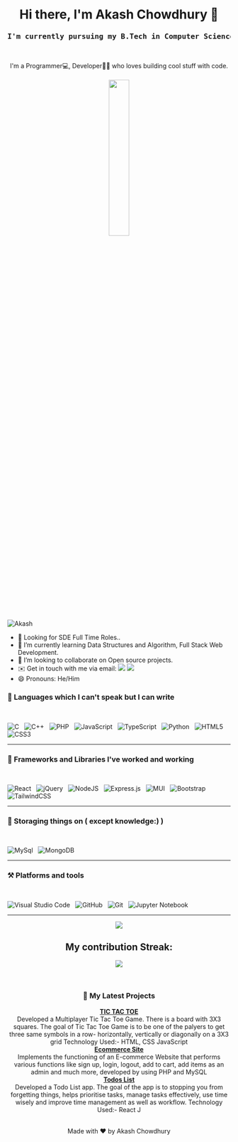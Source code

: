 <!-- Your header -->
<h1 align="center">Hi there, I'm Akash Chowdhury 👋</h1>
<h3 align="center"><pre>I'm currently pursuing my B.Tech in Computer Science & Engineering from NIT Agartala.</pre></h3> <br>

<!-- Your introduction -->
<p align="center">
   I'm a Programmer💻, Developer👨‍💻  who loves building cool stuff with code.<br> <br>
  <img src="https://github.com/Ayushparikh-code/Ayushparikh-code/blob/main/coding-freak%20(1).gif" width="30%">
</p> <br>


<!-- Visitors Badge -->
<p align=left"> <img src="https://komarev.com/ghpvc/?username=Akash-Chowdhury&label=Profile%20views&color=0e75b6&style=flat" alt="Akash" /> </p>

<!-- Your content -->
- 👀 Looking for SDE Full Time Roles..
- 🌱  I’m currently learning Data Structures and Algorithm, Full Stack Web Development.
- 👯 I’m looking to collaborate on Open source projects.
- ✉️  Get in touch with me via email: [<img src="https://img.shields.io/badge/GMAIL-informational?style=flat&logo=[Your programming language logo]&logoColor=white&color=red">](mailto:chowdhuryakash950@gmail.com)   <a href="https://www.linkedin.com/in/akash-chowdhury-224467225/"><img src="https://img.shields.io/badge/LINKIDN-informational?style=flat&logo=[Your programming language logo]&logoColor=white&color=blue"></a>
- 😄 Pronouns: He/Him

### 💪 Languages which I can't speak but I can write

<br />
<!-- Your skills -->

![C](https://img.shields.io/badge/c-%2300599C.svg?style=for-the-badge&logo=c&logoColor=white) &nbsp;
![C++](https://img.shields.io/badge/c++-%2300599C.svg?style=for-the-badge&logo=c%2B%2B&logoColor=white) &nbsp;
![PHP](https://img.shields.io/badge/php-%2300599C.svg?style=for-the-badge&logo=php&logoColor=white) &nbsp;
![JavaScript](https://img.shields.io/badge/javascript-%23323330.svg?style=for-the-badge&logo=javascript&logoColor=%23F7DF1E) &nbsp;
![TypeScript](https://img.shields.io/badge/typescript-%23007ACC.svg?style=for-the-badge&logo=typescript&logoColor=white) &nbsp;
![Python](https://img.shields.io/badge/python-3670A0?style=for-the-badge&logo=python&logoColor=ffdd54) &nbsp;
![HTML5](https://img.shields.io/badge/html5-%23E34F26.svg?style=for-the-badge&logo=html5&logoColor=white) &nbsp;
![CSS3](https://img.shields.io/badge/css3-%231572B6.svg?style=for-the-badge&logo=css3&logoColor=white)

<hr />

### 🚀 Frameworks and Libraries I've worked and working

<br/>

![React](https://img.shields.io/badge/react-%2320232a.svg?style=for-the-badge&logo=react&logoColor=%2361DAFB) &nbsp;
![jQuery](https://img.shields.io/badge/jquery-%230769AD.svg?style=for-the-badge&logo=jquery&logoColor=white) &nbsp;
![NodeJS](https://img.shields.io/badge/node.js-6DA55F?style=for-the-badge&logo=node.js&logoColor=white) &nbsp;
![Express.js](https://img.shields.io/badge/express.js-%23404d59.svg?style=for-the-badge&logo=express&logoColor=%2361DAFB) &nbsp;
![MUI](https://img.shields.io/badge/MUI-%23092E20.svg?style=for-the-badge&logo=MUI&logoColor=white) &nbsp;
![Bootstrap](https://img.shields.io/badge/bootstrap-%23563D7C.svg?style=for-the-badge&logo=bootstrap&logoColor=white) &nbsp;
![TailwindCSS](https://img.shields.io/badge/tailwindcss-%2338B2AC.svg?style=for-the-badge&logo=tailwind-css&logoColor=white)

<hr />

### 🏪 Storaging things on ( except knowledge:) )

<br />

![MySql](https://img.shields.io/badge/MySql-039BE5?style=for-the-badge&logo=MySql&logoColor=white) &nbsp;
![MongoDB](https://img.shields.io/badge/MongoDB-%234ea94b.svg?style=for-the-badge&logo=mongodb&logoColor=white) &nbsp;

<hr />

### ⚒️ Platforms and tools

<br />

![Visual Studio Code](https://img.shields.io/badge/Visual%20Studio%20Code-0078d7.svg?style=for-the-badge&logo=visual-studio-code&logoColor=white) &nbsp;
![GitHub](https://img.shields.io/badge/GitHub-%23430098.svg?style=for-the-badge&logo=GitHub&logoColor=white) &nbsp;
![Git](https://img.shields.io/badge/git-%23E34F26.svg?style=for-the-badge&logo=git&logoColor=white) &nbsp;
![Jupyter Notebook](https://img.shields.io/badge/jupyternotebook-%234285F4.svg?style=for-the-badge&logo=jupyter-notebook&logoColor=white) &nbsp;

<hr />


<!-- Your GitHub stats -->
<p align="center">
  <img src="https://github-readme-stats.vercel.app/api?username=Akash-Chowdhury&show_icons=true&theme=radical">
</p>

<!-- GitHub Stats -->
<h2 align="center">My contribution Streak: </h2>
<p align="center">
<img src=https://github-readme-streak-stats.herokuapp.com/?user=Akash-Chowdhury&theme=dark&hide_border=true&background=0D1117&stroke=0000%22/>
</p>  
<br />


<!-- Your latest projects -->
<h3 align="center">🚀 My Latest Projects</h3>

<p align="center">
  <a href="https://akash-chowdhury.github.io/Tic-Tac-Toe-Game/"><b>TIC TAC TOE</b></a>
  <br/>
  Developed a Multiplayer Tic Tac Toe Game. There is a board with 3X3 squares. The goal of Tic Tac Toe Game is
to be one of the palyers to get three same symbols in a row- horizontally, vertically or diagonally on a 3X3 grid
Technology Used:- HTML, CSS JavaScript
  <br/>
  <a href="http://myphp-project01.epizy.com/"><b>Ecommerce Site</b></a>
  <br/>
   Implements the functioning of an E-commerce Website that performs various functions like sign up, login, logout,
add to cart, add items as an admin and much more, developed by using PHP and MySQL                                                             
  <br/>
  <a href="https://akash-chowdhury.github.io/todo-list/"><b>Todos List</b></a>
  <br/>
  Developed a Todo List app. The goal of the app is to stopping you from forgetting things, helps prioritise tasks,
manage tasks effectively, use time wisely and improve time management as well as workflow.
Technology Used:- React J
  <br/>

</p>
<!-- Your footer -->
<p align="center">
  <br/>
  Made with ❤️ by Akash Chowdhury
</p>
